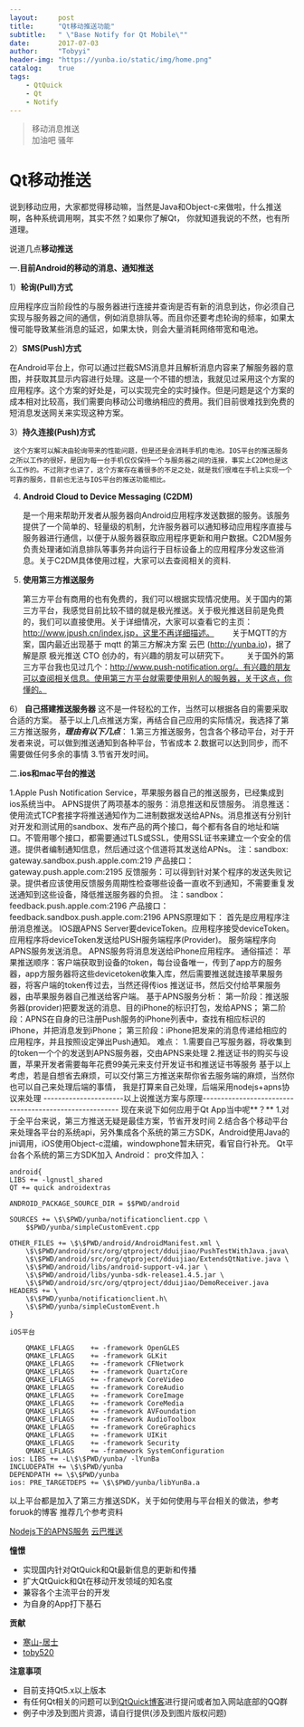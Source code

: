 ```yaml
---
layout:     post
title:      "Qt移动推送功能"
subtitle:   " \"Base Notify for Qt Mobile\""
date:       2017-07-03
author:     "Tobyyi"
header-img: "https://yunba.io/static/img/home.png"
catalog:    true
tags:
    - QtQuick
    - Qt
    - Notify
---
```


>  移动消息推送
> <br/>
>  加油吧 骚年

# Qt移动推送
说到移动应用，大家都觉得移动嘛，当然是Java和Object-c来做啦，什么推送啊，各种系统调用啊，其实不然？如果你了解Qt，
你就知道我说的不然，也有所道理。

说道几点**移动推送**

一.**目前Android的移动的消息、通知推送**

1）**轮询(Pull)方式**

应用程序应当阶段性的与服务器进行连接并查询是否有新的消息到达，你必须自己实现与服务器之间的通信，例如消息排队等。而且你还要考虑轮询的频率，如果太慢可能导致某些消息的延迟，如果太快，则会大量消耗网络带宽和电池。

2）**SMS(Push)方式**

在Android平台上，你可以通过拦截SMS消息并且解析消息内容来了解服务器的意图，并获取其显示内容进行处理。这是一个不错的想法，我就见过采用这个方案的应用程序。这个方案的好处是，可以实现完全的实时操作。但是问题是这个方案的成本相对比较高，我们需要向移动公司缴纳相应的费用。我们目前很难找到免费的短消息发送网关来实现这种方案。

3）**持久连接(Push)方式**

     这个方案可以解决由轮询带来的性能问题，但是还是会消耗手机的电池。IOS平台的推送服务之所以工作的很好，是因为每一台手机仅仅保持一个与服务器之间的连接，事实上C2DM也是这么工作的。不过刚才也讲了，这个方案存在着很多的不足之处，就是我们很难在手机上实现一个可靠的服务，目前也无法与IOS平台的推送功能相比。
4)  **Android Cloud to Device Messaging (C2DM)**

     是一个用来帮助开发者从服务器向Android应用程序发送数据的服务。该服务提供了一个简单的、轻量级的机制，允许服务器可以通知移动应用程序直接与服务器进行通信，以便于从服务器获取应用程序更新和用户数据。C2DM服务负责处理诸如消息排队等事务并向运行于目标设备上的应用程序分发这些消息。关于C2DM具体使用过程，大家可以去查阅相关的资料.
5)  **使用第三方推送服务**

      第三方平台有商用的也有免费的，我们可以根据实现情况使用。关于国内的第三方平台，我感觉目前比较不错的就是极光推送。关于极光推送目前是免费的，我们可以直接使用。关于详细情况，大家可以查看它的主页：http://www.jpush.cn/index.jsp，这里不再详细描述。
　　关于MQTT的方案，国内最近出现基于 mqtt 的第三方解决方案 云巴 (http://yunba.io)，据了解是原 极光推送 CTO 创办的，有兴趣的朋友可以研究下。
　　关于国外的第三方平台我也见过几个：http://www.push-notification.org/。有兴趣的朋友可以查阅相关信息。使用第三方平台就需要使用别人的服务器，关于这点，你懂的。

 6） **自己搭建推送服务器**
   这不是一件轻松的工作，当然可以根据各自的需要采取合适的方案。
   基于以上几点推送方案，再结合自己应用的实际情况，我选择了第三方推送服务，***理由有以下几点***：
   1.第三方推送服务，包含各个移动平台，对于开发者来说，可以做到推送通知到各种平台，节省成本
   2.数据可以达到同步，而不需要做任何多余的事情
   3.节省开发时间。

  二.**ios和mac平台的推送**

  1.Apple Push Notification Service，苹果服务器自己的推送服务，已经集成到ios系统当中。
  APNS提供了两项基本的服务：消息推送和反馈服务。
  消息推送：使用流式TCP套接字将推送通知作为二进制数据发送给APNs。消息推送有分别针对开发和测试用的sandbox、发布产品的两个接口，每个都有各自的地址和端口。不管用哪个接口，都需要通过TLS或SSL，使用SSL证书来建立一个安全的信道。提供者编制通知信息，然后通过这个信道将其发送给APNs。
注：sandbox:   gateway.sandbox.push.apple.com:219
产品接口：gateway.push.apple.com:2195
反馈服务：可以得到针对某个程序的发送失败记录。提供者应该使用反馈服务周期性检查哪些设备一直收不到通知，不需要重复发送通知到这些设备，降低推送服务器的负担。
注：sandbox：feedback.push.apple.com:2196
产品接口：feedback.sandbox.push.apple.com:2196
APNS原理如下：
  首先是应用程序注册消息推送。
  IOS跟APNS Server要deviceToken。应用程序接受deviceToken。
  应用程序将deviceToken发送给PUSH服务端程序(Provider)。
  服务端程序向APNS服务发送消息。
  APNS服务将消息发送给iPhone应用程序。
  通俗描述：
  苹果推送顺序：客户端获取到设备的token，每台设备唯一，传到了app方的服务器，app方服务器将这些devicetoken收集入库，然后需要推送就连接苹果服务器，将客户端的token传过去，当然还得传ios 推送证书，然后交付给苹果服务器，由苹果服务器自己推送给客户端。
  基于APNS服务分析：
  第一阶段：推送服务器(provider)把要发送的消息、目的iPhone的标识打包，发给APNS；
  第二阶段：APNS在自身的已注册Push服务的iPhone列表中，查找有相应标识的iPhone，并把消息发到iPhone；
  第三阶段：iPhone把发来的消息传递给相应的应用程序，并且按照设定弹出Push通知。
  难点：
  1.需要自己写服务器，将收集到的token一个个的发送到APNS服务器，交由APNS来处理
  2.推送证书的购买与设置，苹果开发者需要每年花费99美元来支付开发证书和推送证书等服务
  基于以上考虑，若是自想省去麻烦，可以交付第三方推送来帮你省去服务端的麻烦，当然你也可以自己来处理后端的事情，  我是打算来自己处理，后端采用nodejs+apns协议来处理
  ----------------------以上说推送方案与原理-------------------------------------------------------
  现在来说下如何应用于Qt App当中呢**？**
  1.对于全平台来说，第三方推送无疑是最佳方案，节省开发时间
  2.结合各个移动平台来处理各平台的系统api，另外集成各个系统的第三方SDK，Android使用Java的jni调用，iOS使用Object-c混编，windowphone暂未研究，看官自行补充。
  Qt平台各个系统的第三方SDK加入
  Android：
  pro文件加入：

```
android{
LIBS += -lgnustl_shared
QT += quick androidextras

ANDROID_PACKAGE_SOURCE_DIR = $$PWD/android

SOURCES += \$\$PWD/yunba/notificationclient.cpp \
    $$PWD/yunba/simpleCustomEvent.cpp
    
OTHER_FILES += \$\$PWD/android/AndroidManifest.xml \
    \$\$PWD/android/src/org/qtproject/dduijiao/PushTestWithJava.java\
    \$\$PWD/android/src/org/qtproject/dduijiao/ExtendsQtNative.java \
    \$\$PWD/android/libs/android-support-v4.jar \
    \$\$PWD/android/libs/yunba-sdk-release1.4.5.jar \
    \$\$PWD/android/src/org/qtproject/dduijiao/DemoReceiver.java
HEADERS += \
    \$\$PWD/yunba/notificationclient.h\
    \$\$PWD/yunba/simpleCustomEvent.h
}

iOS平台

    QMAKE_LFLAGS    += -framework OpenGLES
    QMAKE_LFLAGS    += -framework GLKit
    QMAKE_LFLAGS    += -framework CFNetwork
    QMAKE_LFLAGS    += -framework QuartzCore
    QMAKE_LFLAGS    += -framework CoreVideo
    QMAKE_LFLAGS    += -framework CoreAudio
    QMAKE_LFLAGS    += -framework CoreImage
    QMAKE_LFLAGS    += -framework CoreMedia
    QMAKE_LFLAGS    += -framework AVFoundation
    QMAKE_LFLAGS    += -framework AudioToolbox
    QMAKE_LFLAGS    += -framework CoreGraphics
    QMAKE_LFLAGS    += -framework UIKit
    QMAKE_LFLAGS    += -framework Security
    QMAKE_LFLAGS    += -framework SystemConfiguration
ios: LIBS += -L\$\$PWD/yunba/ -lYunBa
INCLUDEPATH += \$\$PWD/yunba
DEPENDPATH += \$\$PWD/yunba
ios: PRE_TARGETDEPS += \$\$PWD/yunba/libYunBa.a

```

以上平台都是加入了第三方推送SDK，关于如何使用与平台相关的做法，参考foruok的博客
推荐几个参考资料 

 [Nodejs下的APNS服务](https://github.com/toby20130333/node-apn/blob/master/examples/sending-to-multiple-devices.js)
 [云巴推送](http://yunba.io/)



**憧憬**

* 实现国内针对QtQuick和Qt最新信息的更新和传播
* 扩大QtQuick和Qt在移动开发领域的知名度
* 兼容各个主流平台的开发
* 为自身的App打下基石


**贡献**

* [寒山-居士](https://github.com/toby20130333)
* [toby520](http://www.heilqt.com)

**注意事项**

* 目前支持Qt5.x以上版本
* 有任何Qt相关的问题可以到[QtQuick博客](http://www.heilqt.com)进行提问或者加入网站底部的QQ群
* 例子中涉及到图片资源，请自行提供(涉及到图片版权问题)